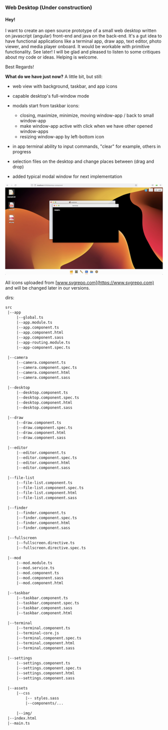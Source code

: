 ### Web Desktop (Under construction)

#### Hey! 

I want to create an open source prototype of a small web desktop written on javascript (angular) front-end and java on the back-end. It's a gut idea to have functional applications like a terminal app, draw app, text editor, photo viewer, and media player onboard. It would be workable with primitive functionality. See later!
I will be glad and pleased to listen to some critiques about my code or ideas. Helping is welcome.

Best Regards!

**What do we have just now?** 
A little bit, but still:
- web view with background, taskbar, and app icons
- capable desktop's full-window mode
- modals start from taskbar icons:
	- closing, maximize, minimize, moving window-app / back to small window-app
	- make window-app active with click when we have other opened window-apps
	- resizing window-app by left-bottom icon
- in app terminal ability to input commands, "clear" for example, others in progress
- selection files on the desktop and change places between (drag and drop)

- added typical modal window for next implementation

![web desktop screenshot](./assets/screenshot09082022.png)

All icons uploaded from [www.svgrepo.com](https://www.svgrepo.com) and will be changed later in our versions.

dirs:
```
src
 |--app
	 |--global.ts
	 |--app.module.ts
	 |--app.component.ts
	 |--app.component.html
	 |--app.component.sass
	 |--app-routing.module.ts
	 |--app-component.spec.ts

 |--camera
     |--camera.component.ts
	 |--camera.component.spec.ts
	 |--camera.component.html
	 |--camera.component.sass

 |--desktop
	 |--desktop.component.ts
	 |--desktop.component.spec.ts
	 |--desktop.component.html
	 |--desktop.component.sass

 |--draw
     |--draw.component.ts
	 |--draw.component.spec.ts
	 |--draw.component.html
	 |--draw.component.sass

 |--editor
     |--editor.component.ts
	 |--editor.component.spec.ts
	 |--editor.component.html
	 |--editor.component.sass
  
 |--file-list
     |--file-list.component.ts
	 |--file-list.component.spec.ts
	 |--file-list.component.html
	 |--file-list.component.sass

 |--finder
     |--finder.component.ts
	 |--finder.component.spec.ts
	 |--finder.component.html
	 |--finder.component.sass

 |--fullscreen
	 |--fullscreen.directive.ts
	 |--fullscreen.directive.spec.ts

 |--mod
	 |--mod.module.ts
	 |--mod.service.ts
	 |--mod.component.ts
	 |--mod.component.sass
	 |--mod.component.html

 |--taskbar
	 |--taskbar.component.ts
	 |--taskbar.component.spec.ts
	 |--taskbar.component.sass
	 |--taskbar.component.html

 |--terminal
     |--terminal.component.ts
	 |--terminal-core.js
	 |--terminal.component.spec.ts
	 |--terminal.component.html
	 |--terminal.component.sass

 |--settings
     |--settings.component.ts
	 |--settings.component.spec.ts
	 |--settings.component.html
	 |--settings.component.sass

 |--assets
	 |--css
	 	 |-- styles.sass
		 |--components/...

	 |--img/
 |--index.html
 |--main.ts
```